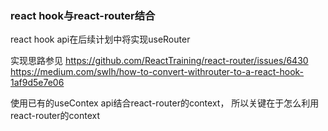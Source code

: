 ### react hook与react-router结合
react hook api在后续计划中将实现useRouter

实现思路参见 https://github.com/ReactTraining/react-router/issues/6430
https://medium.com/swlh/how-to-convert-withrouter-to-a-react-hook-1af9d5e7e06

使用已有的useContex api结合react-router的context，
所以关键在于怎么利用react-router的context